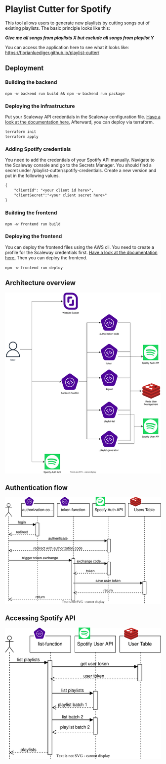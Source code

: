 # Playlist Cutter for Spotify

This tool allows users to generate new playlists by cutting songs out of existing playlists.
The basic principle looks like this:

**_Give me all songs from playlists X but exclude all songs from playlist Y_**

You can access the application here to see what it looks like: https://florianluediger.github.io/playlist-cutter/

## Deployment

### Building the backend

`npm -w backend run build && npm -w backend run package`

### Deploying the infrastructure

Put your Scaleway API credentials in the Scaleway configuration file.
[Have a look at the documentation here.](https://www.scaleway.com/en/docs/terraform/reference-content/scaleway-configuration-file/)
Afterward, you can deploy via terraform.

```
terraform init
terraform apply
```

### Adding Spotify credentials

You need to add the credentials of your Spotify API manually.
Navigate to the Scaleway console and go to the Secrets Manager.
You should find a secret under /playlist-cutter/spotify-credentials.
Create a new version and put in the following values.

```
{
    "clientId": "<your client id here>",
    "clientSecret":"<your client secret here>"
}
```

### Building the frontend

`npm -w frontend run build`

### Deploying the frontend

You can deploy the frontend files using the AWS cli.
You need to create a profile for the Scaleway credentials first.
[Have a look at the documentation here.](https://www.scaleway.com/en/docs/object-storage/api-cli/object-storage-aws-cli/)
Then you can deploy the frontend.

`npm -w frontend run deploy`

## Architecture overview

![Architecture overview](architecture_overview.svg)

## Authentication flow

![Authentication flow](authentication_flow.svg)

## Accessing Spotify API

![Accessing Spotify API](spotify_access_flow.svg)
